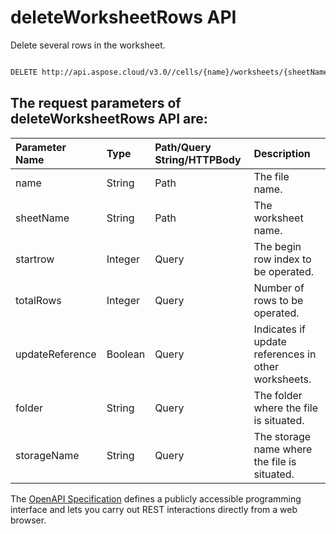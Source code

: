 # **deleteWorksheetRows API**

Delete several rows in the worksheet. 

```bash

DELETE http://api.aspose.cloud/v3.0//cells/{name}/worksheets/{sheetName}/cells/rows/

```

## The request parameters of **deleteWorksheetRows** API are: 

| Parameter Name | Type | Path/Query String/HTTPBody | Description | 
| :- | :- | :- |:- | 
|name|String|Path|The file name.|
|sheetName|String|Path|The worksheet name.|
|startrow|Integer|Query|The begin row index to be operated.|
|totalRows|Integer|Query|Number of rows to be operated.|
|updateReference|Boolean|Query|Indicates if update references in other worksheets.|
|folder|String|Query|The folder where the file is situated.|
|storageName|String|Query|The storage name where the file is situated.|


The [OpenAPI Specification](https://reference.aspose.cloud/cells/#/CellsController/DeleteWorksheetRows) defines a publicly accessible programming interface and lets you carry out REST interactions directly from a web browser.
